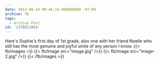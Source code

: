 ```yaml
---
date: 2013-08-18 00:44:14.000000000 -07:00
archive: fb
tags: 
  - Archive Post
id: '1376811854'
---
```


Here's Sophie's first day of 1st grade, also one with her friend Noelle who still has the most genuine and joyful smile of any person I know.
{{< fb/images >}}
{{< fb/image src="image.jpg" />}}
{{< fb/image src="image-2.jpg" />}}
{{< /fb/images >}}
